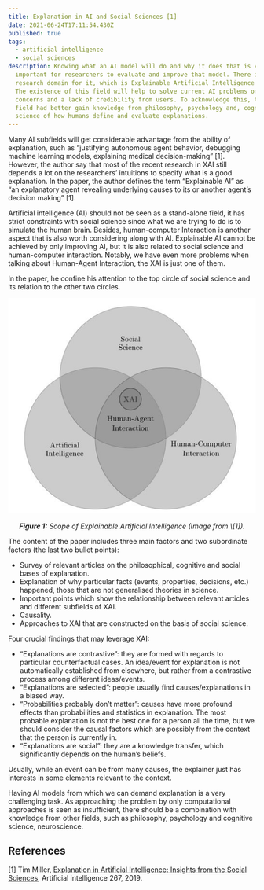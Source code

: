 ```yaml
---
title: Explanation in AI and Social Sciences [1]
date: 2021-06-24T17:11:54.430Z
published: true
tags:
  - artificial intelligence
  - social sciences
description: Knowing what an AI model will do and why it does that is very
  important for researchers to evaluate and improve that model. There is even a
  research domain for it, which is Explainable Artificial Intelligence (XAI).
  The existence of this field will help to solve current AI problems of ethical
  concerns and a lack of credibility from users. To acknowledge this, the AI
  field had better gain knowledge from philosophy, psychology and, cognitive
  science of how humans define and evaluate explanations.
---
```

Many AI subfields will get considerable advantage from the ability of explanation, such as “justifying autonomous agent behavior, debugging machine learning models, explaining medical decision-making” \[1]. However, the author say that most of the recent research in XAI still depends a lot on the researchers’ intuitions to specify what is a good explanation. In the paper, the author defines the term “Explainable AI” as “an explanatory agent revealing underlying causes to its or another agent’s decision making” \[1].

Artificial intelligence (AI) should not be seen as a stand-alone field, it has strict constraints with social science since what we are trying to do is to simulate the human brain. Besides, human-computer Interaction is another aspect that is also worth considering along with AI. Explainable AI cannot be achieved by only improving AI, but it is also related to social science and human-computer interaction. Notably, we have even more problems when talking about Human-Agent Interaction, the XAI is just one of them.

In the paper, he confine his attention to the top circle of social science and its relation to the other two circles.

![](../../static/images/uploads/scope_of_explainable_artificial_intelligence.jpg)


<p align=center>
    <em><b>Figure 1:</b> Scope of Explainable Artificial Intelligence (Image from \[1]).</em>
</p>

The content of the paper includes three main factors and two subordinate factors (the last two bullet points):

* Survey of relevant articles on the philosophical, cognitive and social bases of explanation.
* Explanation of why particular facts (events, properties, decisions, etc.) happened, those that are not generalised theories in science.
* Important points which show the relationship between relevant articles and different subfields of XAI.
* Causality.
* Approaches to XAI that are constructed on the basis of social science.

Four crucial findings that may leverage XAI:

* “Explanations are contrastive”: they are formed with regards to particular counterfactual cases. An idea/event for explanation is not automatically established from elsewhere, but rather from a contrastive process among different ideas/events.
* “Explanations are selected”: people usually find causes/explanations in a biased way.
* “Probabilities probably don’t matter”: causes have more profound effects than probabilities and statistics in explanation. The most probable explanation is not the best one for a person all the time, but we should consider the causal factors which are possibly from the context that the person is currently in. 
* “Explanations are social”: they are a knowledge transfer, which significantly depends on the human’s beliefs.

Usually, while an event can be from many causes, the explainer just has interests in some elements relevant to the context.

Having AI models from which we can demand explanation is a very challenging task. As approaching the problem by only computational approaches is seen as insufficient, there should be a combination with knowledge from other fields, such as philosophy, psychology and cognitive science, neuroscience.

## References

\[1] Tim Miller, [Explanation in Artificial Intelligence: Insights from the Social Sciences](https://arxiv.org/pdf/1706.07269.pdf), Artificial intelligence 267, 2019.